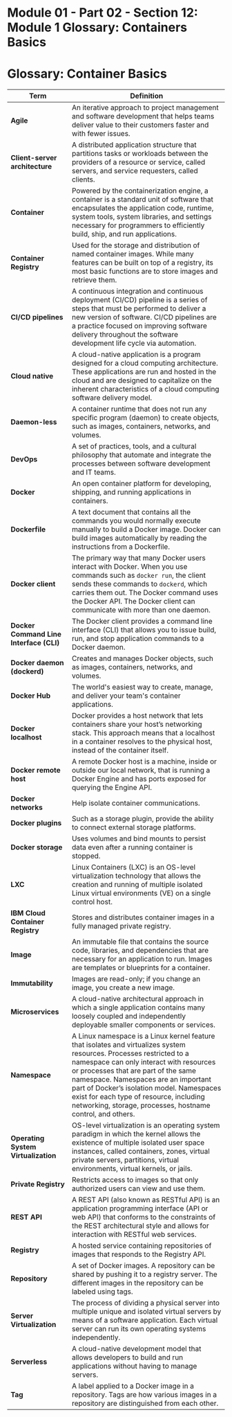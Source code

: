 # Module 01 - Part 02 - Section 12: Module 1 Glossary: Containers Basics

# Glossary: Container Basics

| Term                                    | Definition                                                                                                                                                                                                                                                                                                                                                                                           |
|-----------------------------------------|------------------------------------------------------------------------------------------------------------------------------------------------------------------------------------------------------------------------------------------------------------------------------------------------------------------------------------------------------------------------------------------------------|
| **Agile**                               | An iterative approach to project management and software development that helps teams deliver value to their customers faster and with fewer issues.                                                                                                                                                                                                                                                 |
| **Client-server architecture**          | A distributed application structure that partitions tasks or workloads between the providers of a resource or service, called servers, and service requesters, called clients.                                                                                                                                                                                                                       |
| **Container**                           | Powered by the containerization engine, a container is a standard unit of software that encapsulates the application code, runtime, system tools, system libraries, and settings necessary for programmers to efficiently build, ship, and run applications.                                                                                                                                         |
| **Container Registry**                  | Used for the storage and distribution of named container images. While many features can be built on top of a registry, its most basic functions are to store images and retrieve them.                                                                                                                                                                                                              |
| **CI/CD pipelines**                     | A continuous integration and continuous deployment (CI/CD) pipeline is a series of steps that must be performed to deliver a new version of software. CI/CD pipelines are a practice focused on improving software delivery throughout the software development life cycle via automation.                                                                                                           |
| **Cloud native**                        | A cloud-native application is a program designed for a cloud computing architecture. These applications are run and hosted in the cloud and are designed to capitalize on the inherent characteristics of a cloud computing software delivery model.                                                                                                                                                 |
| **Daemon-less**                         | A container runtime that does not run any specific program (daemon) to create objects, such as images, containers, networks, and volumes.                                                                                                                                                                                                                                                            |
| **DevOps**                              | A set of practices, tools, and a cultural philosophy that automate and integrate the processes between software development and IT teams.                                                                                                                                                                                                                                                            |
| **Docker**                              | An open container platform for developing, shipping, and running applications in containers.                                                                                                                                                                                                                                                                                                         |
| **Dockerfile**                          | A text document that contains all the commands you would normally execute manually to build a Docker image. Docker can build images automatically by reading the instructions from a Dockerfile.                                                                                                                                                                                                     |
| **Docker client**                       | The primary way that many Docker users interact with Docker. When you use commands such as `docker run`, the client sends these commands to `dockerd`, which carries them out. The Docker command uses the Docker API. The Docker client can communicate with more than one daemon.                                                                                                                  |
| **Docker Command Line Interface (CLI)** | The Docker client provides a command line interface (CLI) that allows you to issue build, run, and stop application commands to a Docker daemon.                                                                                                                                                                                                                                                     |
| **Docker daemon (dockerd)**             | Creates and manages Docker objects, such as images, containers, networks, and volumes.                                                                                                                                                                                                                                                                                                               |
| **Docker Hub**                          | The world's easiest way to create, manage, and deliver your team's container applications.                                                                                                                                                                                                                                                                                                           |
| **Docker localhost**                    | Docker provides a host network that lets containers share your host’s networking stack. This approach means that a localhost in a container resolves to the physical host, instead of the container itself.                                                                                                                                                                                          |
| **Docker remote host**                  | A remote Docker host is a machine, inside or outside our local network, that is running a Docker Engine and has ports exposed for querying the Engine API.                                                                                                                                                                                                                                           |
| **Docker networks**                     | Help isolate container communications.                                                                                                                                                                                                                                                                                                                                                               |
| **Docker plugins**                      | Such as a storage plugin, provide the ability to connect external storage platforms.                                                                                                                                                                                                                                                                                                                 |
| **Docker storage**                      | Uses volumes and bind mounts to persist data even after a running container is stopped.                                                                                                                                                                                                                                                                                                              |
| **LXC**                                 | Linux Containers (LXC) is an OS-level virtualization technology that allows the creation and running of multiple isolated Linux virtual environments (VE) on a single control host.                                                                                                                                                                                                                  |
| **IBM Cloud Container Registry**        | Stores and distributes container images in a fully managed private registry.                                                                                                                                                                                                                                                                                                                         |
| **Image**                               | An immutable file that contains the source code, libraries, and dependencies that are necessary for an application to run. Images are templates or blueprints for a container.                                                                                                                                                                                                                       |
| **Immutability**                        | Images are read-only; if you change an image, you create a new image.                                                                                                                                                                                                                                                                                                                                |
| **Microservices**                       | A cloud-native architectural approach in which a single application contains many loosely coupled and independently deployable smaller components or services.                                                                                                                                                                                                                                       |
| **Namespace**                           | A Linux namespace is a Linux kernel feature that isolates and virtualizes system resources. Processes restricted to a namespace can only interact with resources or processes that are part of the same namespace. Namespaces are an important part of Docker’s isolation model. Namespaces exist for each type of resource, including networking, storage, processes, hostname control, and others. |
| **Operating System Virtualization**     | OS-level virtualization is an operating system paradigm in which the kernel allows the existence of multiple isolated user space instances, called containers, zones, virtual private servers, partitions, virtual environments, virtual kernels, or jails.                                                                                                                                          |
| **Private Registry**                    | Restricts access to images so that only authorized users can view and use them.                                                                                                                                                                                                                                                                                                                      |
| **REST API**                            | A REST API (also known as RESTful API) is an application programming interface (API or web API) that conforms to the constraints of the REST architectural style and allows for interaction with RESTful web services.                                                                                                                                                                               |
| **Registry**                            | A hosted service containing repositories of images that responds to the Registry API.                                                                                                                                                                                                                                                                                                                |
| **Repository**                          | A set of Docker images. A repository can be shared by pushing it to a registry server. The different images in the repository can be labeled using tags.                                                                                                                                                                                                                                             |
| **Server Virtualization**               | The process of dividing a physical server into multiple unique and isolated virtual servers by means of a software application. Each virtual server can run its own operating systems independently.                                                                                                                                                                                                 |
| **Serverless**                          | A cloud-native development model that allows developers to build and run applications without having to manage servers.                                                                                                                                                                                                                                                                              |
| **Tag**                                 | A label applied to a Docker image in a repository. Tags are how various images in a repository are distinguished from each other.                                                                                                                                                                                                                                                                    |
